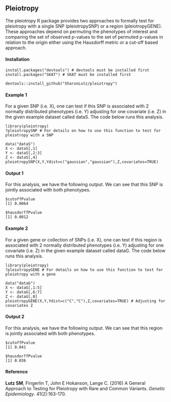 ## Pleiotropy
The pleiotropy R package provides two approaches to formally test for pleiotropy with a single SNP (pleiotropySNP) or a region (pleiotropyGENE). These approaches depend on permuting the phenotypes of interest and comparing the set of observed p-values to the set of permuted p-values in relation to the origin either using the Hausdorff metric or a cut-off based approach.

#### Installation
```
install.packages("devtools") # devtools must be installed first
install.packages("SKAT") # SKAT must be installed first

devtools::install_github("SharonLutz/pleiotropy")
```
#### Example 1
For a given SNP (i.e. X), one can test if this SNP is associated with 2 normally distributed phenotypes (i.e. Y) adjusting for one covariate (i.e. Z) in the given example dataset called dataS. The code below runs this analysis.
```
library(pleiotropy)
?pleiotropySNP # For details on how to use this function to test for pleiotropy with a SNP

data("dataS")
X <- dataS[,1]
Y <- dataS[,2:3]
Z <- dataS[,4]
pleiotropySNP(X,Y,Ydist=c("gaussian","gaussian"),Z,covariates=TRUE) 

```

#### Output 1
For this analysis, we have the following output. We can see that this SNP is jointly associated with both phenotypes.

```
$cutoffPvalue
[1] 0.0064

$hausdorffPvalue
[1] 0.0012
```

#### Example 2
For a given gene or collection of SNPs (i.e. X), one can test if this region is associated with 2 normally distributed phenotypes (i.e. Y) adjusting for one covariate (i.e. Z) in the given example dataset called dataG. The code below runs this analysis. 

```
library(pleiotropy)
?pleiotropyGENE # For details on how to use this function to test for pleiotropy with a gene

data("dataG")
X <- dataG[,1:5]
Y <- dataG[,6:7]
Z <- dataG[,8]
pleiotropyGENE(X,Y,Ydist=c("C","C"),Z,covariates=TRUE) # Adjusting for covariates Z
```

#### Output 2
For this analysis, we have the following output. We can see that this region is jointly associated with both phenotypes.

```
$cutoffPvalue
[1] 0.041

$hausdorffPvalue
[1] 0.036
```

#### Reference
**Lutz SM**, Fingerlin T, John E Hokanson, Lange C. (2016) A General Approach to Testing for Pleiotropy with Rare and Common Variants. *Genetic Epidemiology*. 41(2):163-170.
